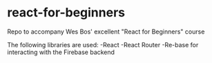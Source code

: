 # react-for-beginners
Repo to accompany Wes Bos' excellent "React for Beginners" course

The following libraries are used:
-React
-React Router
-Re-base for interacting with the Firebase backend

